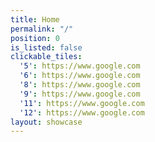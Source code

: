 ```yaml
---
title: Home
permalink: "/"
position: 0
is_listed: false
clickable_tiles:
  '5': https://www.google.com
  '6': https://www.google.com
  '8': https://www.google.com
  '9': https://www.google.com
  '11': https://www.google.com
  '12': https://www.google.com
layout: showcase
---
```


